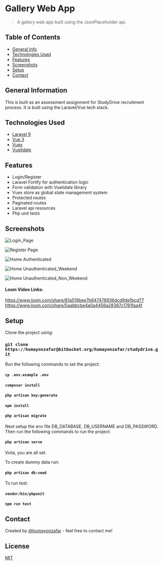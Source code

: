 # Gallery Web App
> A gallery web app built using the JsonPlaceholder api. 

## Table of Contents
* [General Info](#general-information)
* [Technologies Used](#technologies-used)
* [Features](#features)
* [Screenshots](#screenshots)
* [Setup](#setup)
* [Contact](#contact)

## General Information
This is built as an assessment assignment for StudyDrive recruitment process. It is built using the 
Laravel/Vue tech stack.

## Technologies Used
- [Laravel 9](https://laravel.com/docs/9.x/releases)
- [Vue 3](https://vuejs.org/)
- [Vuex](https://vuex.vuejs.org/)
- [Vuelidate](https://vuelidate.js.org/)

## Features
- Login/Register
- Laravel Fortify for authentication logic
- Form validation with Vuelidate library
- Vuex store as global state management system
- Protected routes
- Paginated routes
- Laravel api resources
- Php unit tests

## Screenshots
![Login_Page](https://res.cloudinary.com/humayoncloud/image/upload/v1653499924/sutdydrive/gallery_login_thkfrm.png)

![Register Page](https://res.cloudinary.com/humayoncloud/image/upload/v1653499924/sutdydrive/gallery_register_htdam9.png)

![Home Authenticated](https://res.cloudinary.com/humayoncloud/image/upload/v1653499925/sutdydrive/gallery_authenticated_o0nlzn.png)

![Home Unauthenticated_Weekend](https://res.cloudinary.com/humayoncloud/image/upload/v1653499944/sutdydrive/gallery_weekend_o8crzu.png)

![Home Unauthenticated_Non_Weekend](https://res.cloudinary.com/humayoncloud/image/upload/v1653499941/sutdydrive/gallery_home_page_non_weekend_o33kpz.png)

#### Loom Video Links:
https://www.loom.com/share/81a519bee7b647478936dcd9de1bcd77
https://www.loom.com/share/5aabbcbe4a0a4456a28387c1761faa4f

## Setup
Clone the project using:

### `git clone https://humayonzafar@bitbucket.org/humayonzafar/studydrive.git`

Run the following commands to set the project:

#### `cp .env.example .env`
#### `composer install`
#### `php artisan key:generate`
#### `npm install`
#### `php artisan migrate`

Next setup the env file DB_DATABASE, DB_USERNAME and DB_PASSWORD. Then run the following commands to run the project:

#### `php artisan serve`

Voila, you are all set.

To create dummy data run:

#### `php artisan db:seed`

To run test:

#### `vendor/bin/phpunit`
#### `npm run test`

## Contact
Created by [@humayonzafar](https://www.humayonzafar.com/contact) - feel free to contact me!

## License

[MIT](LICENSE)
